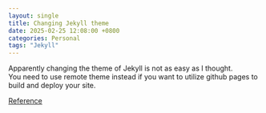 ```yaml
---
layout: single
title: Changing Jekyll theme
date: 2025-02-25 12:08:00 +0800
categories: Personal
tags: "Jekyll"
---
```


Apparently changing the theme of Jekyll is not as easy as I thought.\
You need to use remote theme instead if you want to utilize github pages to build and deploy your site.

[Reference](https://mmistakes.github.io/minimal-mistakes/docs/quick-start-guide/#remote-theme-method)
